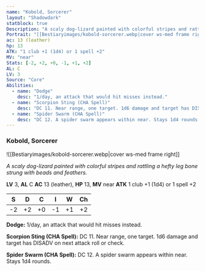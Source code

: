 ```yaml
---
name: "Kobold, Sorcerer"
layout: "Shadowdark"
statblock: true
Description: "A scaly dog-lizard painted with colorful stripes and rattling a hefty leg bone strung with beads and feathers."
Portrait: "[[Bestiaryimages/kobold-sorcerer.webp|cover ws-med frame right]]"
ac: 13 (leather)
hp: 13
ATK: "1 club +1 (1d4) or 1 spell +2"
MV: "near"
Stats: [-2, +2, +0, -1, +1, +2]
AL: C
LV: 3
Source: "Core"
Abilities:
  - name: "Dodge"
    desc: "1/day, an attack that would hit misses instead."
  - name: "Scorpion Sting (CHA Spell)"
    desc: "DC 11. Near range, one target. 1d6 damage and target has DISADV on next attack roll or check."
  - name: "Spider Swarm (CHA Spell)"
    desc: "DC 12. A spider swarm appears within near. Stays 1d4 rounds."
---
```


### Kobold, Sorcerer

![[Bestiaryimages/kobold-sorcerer.webp|cover ws-med frame right]]

_A scaly dog-lizard painted with colorful stripes and rattling a hefty leg bone strung with beads and feathers._

**LV** 3, **AL** C
**AC** 13 (leather), **HP** 13, **MV** near
**ATK** 1 club +1 (1d4) or 1 spell +2

|  S  |  D  |  C  |  I  |  W  |  Ch  |
|:---:|:---:|:---:|:---:|:---:|:----:|
| -2 | +2 | +0 | -1 | +1 | +2 |

**Dodge:** 1/day, an attack that would hit misses instead.

**Scorpion Sting (CHA Spell):** DC 11. Near range, one target. 1d6 damage and target has DISADV on next attack roll or check.

**Spider Swarm (CHA Spell):** DC 12. A spider swarm appears within near. Stays 1d4 rounds.


